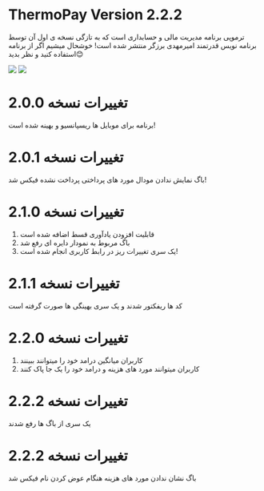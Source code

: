 # ThermoPay Version 2.2.2
ترموپی برنامه مدیریت مالی و حسابداری است که به تازگی نسخه ی اول آن توسط برنامه نویس قدرتمند امیرمهدی برزگر منتشر شده است!
خوشحال میشیم اگر از برنامه استفاده کنید و نظر بدید😊

<img src="https://img.shields.io/badge/CssFramework-Tailwindcss-blue"> <img src="https://img.shields.io/badge/JsFramework-VueJs-green">

# تغییرات نسخه 2.0.0
برنامه برای موبایل ها ریسپانسیو و بهینه شده است!

# تغییرات نسخه 2.0.1
باگ نمایش ندادن مودال مورد های پرداختی پرداخت نشده فیکس شد!

# تغییرات نسخه 2.1.0
<ol>
    <li>قابلیت افزودن یادآوری قسط اضافه شده است</li>    
    <li>باگ مربوط به نمودار دایره ای رفع شد</li>    
    <li>یک سری تغییرات ریز در رابط کاربری انجام شده است!</li>    
</ol>

# تغییرات نسخه 2.1.1
کد ها ریفکتور شدند و یک سری بهینگی ها صورت گرفته است

# تغییرات نسخه 2.2.0
<ol>
    <li>کاربران میانگین درامد خود را میتوانند ببینند</li>
    <li>کاربران میتوانند مورد های هزینه و درامد خود را یک جا پاک کنند</li>
</ol>

# تغییرات نسخه 2.2.2
یک سری از باگ ها رفع شدند

# تغییرات نسخه 2.2.2
باگ نشان ندادن مورد های هزینه هنگام عوض کردن نام فیکس شد